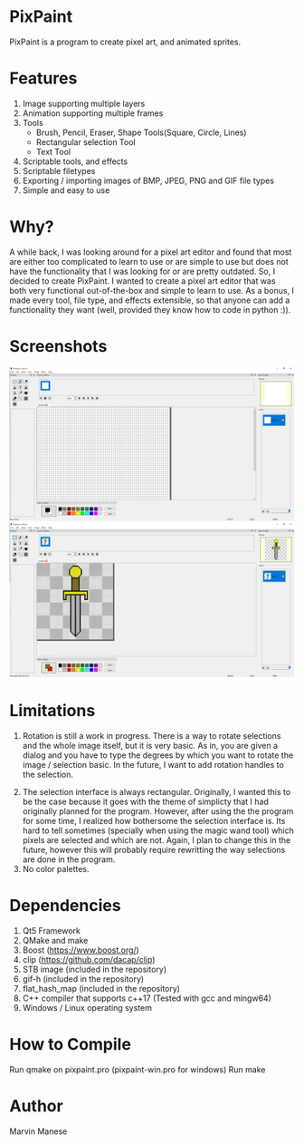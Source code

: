PixPaint
=================
PixPaint is a program to create pixel art, and animated sprites.

Features
=================
1. Image supporting multiple layers
2. Animation supporting multiple frames
3. Tools
	* Brush, Pencil, Eraser, Shape Tools(Square, Circle, Lines)
	* Rectangular selection Tool
	* Text Tool
4. Scriptable tools, and effects
5. Scriptable filetypes
6. Exporting / importing images of BMP, JPEG, PNG and GIF file types
7. Simple and easy to use

Why?
=================
A while back, I was looking around for a pixel art editor and found that most are either too complicated to learn to use or are simple to use but does not have the functionality that I was looking for or are pretty outdated. So, I decided to create PixPaint. I wanted to create a pixel art editor that was both very functional out-of-the-box and simple to learn to use. As a bonus, I made every tool, file type, and effects extensible, so that anyone can add a functionality they want (well, provided they know how to code in python :)).

Screenshots
=================
![Empty Image](.readme/screenshot01.png)
![Sword Image](.readme/screenshot02.png)

Limitations
=================
1. Rotation is still a work in progress. There is a way to rotate selections and the whole image itself, but it is very basic. As in, you are given a dialog and you have to type the degrees by which you want to rotate the image / selection basic. In the future, I want to add rotation handles to the selection.</p>
2. The selection interface is always rectangular. Originally, I wanted this to be the case because it goes with the theme of simplicty that I had originally planned for the program. However, after using the the program for some time, I realized how bothersome the selection interface is. Its hard to tell sometimes (specially when using the magic wand tool) which pixels are selected and which are not. Again, I plan to change this in the future, however this will probably require rewritting the way selections are done in the program.
3. No color palettes.

Dependencies
=================
1. Qt5 Framework
2. QMake and make
3. Boost (https://www.boost.org/)
4. clip (https://github.com/dacap/clip)
5. STB image (included in the repository)
6. gif-h (included in the repository)
7. flat_hash_map (included in the repository)
8. C++ compiler that supports c++17 (Tested with gcc and mingw64)
9. Windows / Linux operating system

How to Compile
=================
Run qmake on pixpaint.pro (pixpaint-win.pro for windows)
Run make

Author
=================
Marvin Manese
